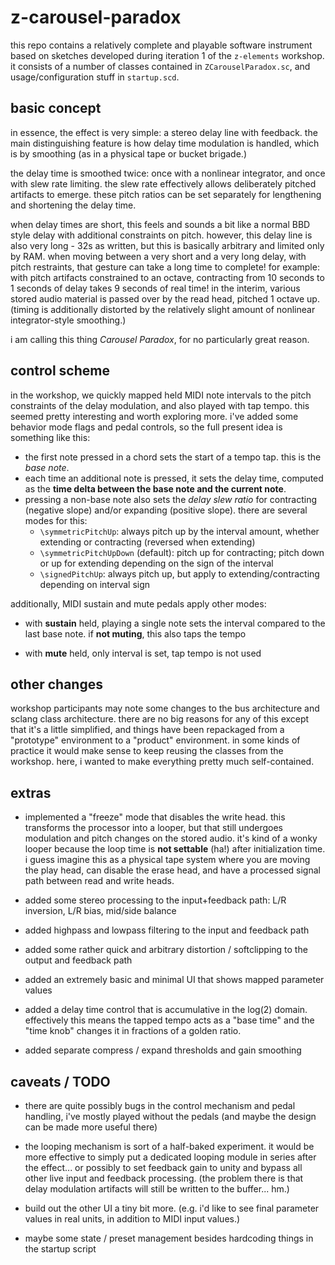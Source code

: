 # z-carousel-paradox

this repo contains a relatively complete and playable software instrument based on sketches developed during iteration 1 of the `z-elements` workshop. it consists of a number of classes contained in `ZCarouselParadox.sc`, and usage/configuration stuff in `startup.scd`.

## basic concept

in essence, the effect is very simple: a stereo delay line with feedback. the main distinguishing feature is how delay time modulation is handled, which is by smoothing (as in a physical tape or bucket brigade.) 

the delay time is smoothed twice: once with a nonlinear integrator, and once with slew rate limiting. the slew rate effectively allows deliberately pitched artifacts to emerge. these pitch ratios can be set separately for lengthening and shortening the delay time.

when delay times are short, this feels and sounds a bit like a normal BBD style delay with additional constraints on pitch. however, this delay line is also very long - 32s as written, but this is basically arbitrary and limited only by RAM. when moving between a very short and a very long delay, with pitch restraints, that gesture can take a long time to complete! for example: with pitch artifacts constrained to an octave, contracting from 10 seconds to 1 seconds of delay takes 9 seconds of real time! in the interim, various stored audio material is passed over by the read head, pitched 1 octave up. (timing is additionally distorted by the relatively slight amount of nonlinear integrator-style smoothing.)

i am calling this thing _Carousel Paradox_, for no particularly great reason.


## control scheme

in the workshop, we quickly mapped held MIDI note intervals to the pitch constraints of the delay modulation, and also played with tap tempo. this seemed pretty interesting and worth exploring more. i've added some behavior mode flags and pedal controls, so the full present idea is something like this:

- the first note pressed in a chord sets the start of a tempo tap. this is the _base note_.
- each time an additional note is pressed, it sets the delay time, computed as the **time delta between the base note and the current note**.
- pressing a non-base note also sets the _delay slew ratio_ for contracting (negative slope) and/or expanding (positive slope). there are several modes for this:
  - `\symmetricPitchUp`: always pitch up by the interval amount, whether extending or contracting (reversed when extending)
  - `\symmetricPitchUpDown` (default): pitch up for contracting; pitch down or up for extending depending on the sign of the interval
  - `\signedPitchUp`: always pitch up, but apply to extending/contracting depending on interval sign

additionally, MIDI sustain and mute pedals apply other modes:

- with **sustain** held, playing a single note sets the interval compared to the last base note. if **not muting**, this also taps the tempo

- with **mute** held, only interval is set, tap tempo is not used

## other changes

workshop participants may note some changes to the bus architecture and sclang class architecture. 
there are no big reasons for any of this except that it's a little simplified, and things have been repackaged from a "prototype" environment to a "product" environment. in some kinds of practice it would make sense to keep reusing the classes from the workshop. here, i wanted to make everything pretty much self-contained.


## extras

- implemented a "freeze" mode that disables the write head. this transforms the processor into a looper, but that still undergoes modulation and pitch changes on the stored audio. it's kind of a wonky looper because the loop time is **not settable** (ha!) after initialization time. i guess imagine this as a physical tape system where you are moving the play head, can disable the erase head, and have a processed signal path between read and write heads.

- added some stereo processing to the input+feedback path: L/R inversion, L/R bias, mid/side balance

- added highpass and lowpass filtering to the input and feedback path

- added some rather quick and arbitrary distortion / softclipping to the output and feedback path

- added an extremely basic and minimal UI that shows mapped parameter values

- added a delay time control that is accumulative in the log(2) domain. effectively this means the tapped tempo acts as a "base time" and the "time knob" changes it in fractions of a golden ratio.

- added separate compress / expand thresholds and gain smoothing

## caveats / TODO

- there are quite possibly bugs in the control mechanism and pedal handling, i've mostly played without the pedals (and maybe the design can be made more useful there)

- the looping mechanism is sort of a half-baked experiment. it would be more effective to simply put a dedicated looping module in series after the effect... or possibly to set feedback gain to unity and bypass all other live input and feedback processing. (the problem there is that delay modulation artifacts will still be written to the buffer... hm.)

- build out the other UI a tiny bit more. (e.g. i'd like to see final parameter values in real units, in addition to MIDI input values.)

- maybe some state / preset management besides hardcoding things in the startup script
